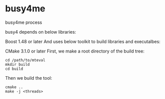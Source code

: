# busy4me
busy4me process

busy4 depends on below libraries:

Boost 1.48 or later
And uses below toolkit to build libraries and executalbes:

CMake 3.1.0 or later
First, we make a root directory of the build tree:

``` shell
cd /path/to/mteval
mkdir build
cd build
```

Then we build the tool:

``` shell
cmake ..
make -j <threads>
```  
